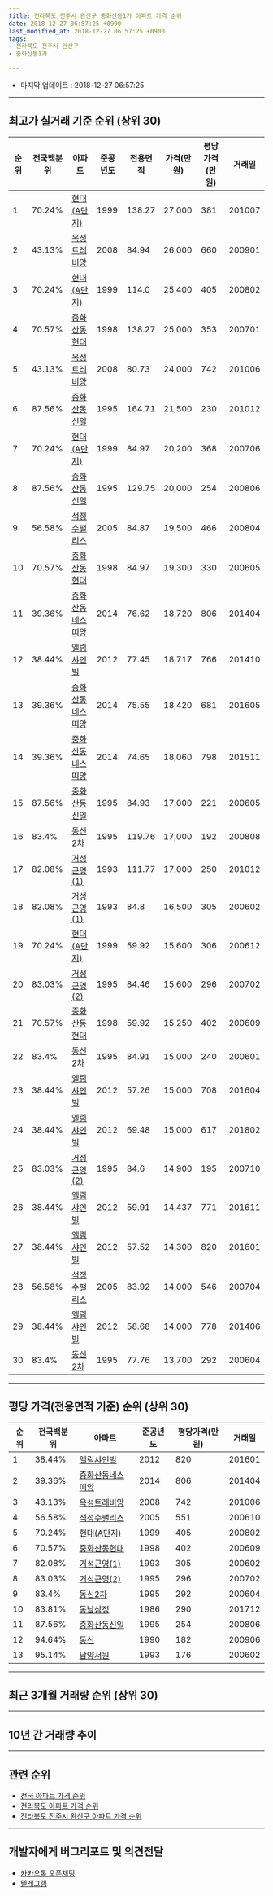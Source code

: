 ```yaml
---
title: 전라북도 전주시 완산구 중화산동1가 아파트 가격 순위
date: 2018-12-27 06:57:25 +0900
last_modified_at: 2018-12-27 06:57:25 +0900
tags:
- 전라북도 전주시 완산구
- 중화산동1가

---
```


* 마지막 업데이트 : 2018-12-27 06:57:25

---

## 최고가 실거래 기준 순위 (상위 30)


|순위|전국백분위|아파트|준공년도|전용면적|가격(만원)|평당가격(만원)|거래일|
|---|---|---|---|---|---|---|---|
|1|70.24%|[현대(A단지)](https://search.naver.com/search.naver?query=%EC%A0%84%EB%9D%BC%EB%B6%81%EB%8F%84+%EC%A0%84%EC%A3%BC%EC%8B%9C+%EC%99%84%EC%82%B0%EA%B5%AC+%EC%A4%91%ED%99%94%EC%82%B0%EB%8F%991%EA%B0%80+%ED%98%84%EB%8C%80%28A%EB%8B%A8%EC%A7%80%29)|1999|138.27|27,000|381|201007|
|2|43.13%|[옥성트레비앙](https://search.naver.com/search.naver?query=%EC%A0%84%EB%9D%BC%EB%B6%81%EB%8F%84+%EC%A0%84%EC%A3%BC%EC%8B%9C+%EC%99%84%EC%82%B0%EA%B5%AC+%EC%A4%91%ED%99%94%EC%82%B0%EB%8F%991%EA%B0%80+%EC%98%A5%EC%84%B1%ED%8A%B8%EB%A0%88%EB%B9%84%EC%95%99)|2008|84.94|26,000|660|200901|
|3|70.24%|[현대(A단지)](https://search.naver.com/search.naver?query=%EC%A0%84%EB%9D%BC%EB%B6%81%EB%8F%84+%EC%A0%84%EC%A3%BC%EC%8B%9C+%EC%99%84%EC%82%B0%EA%B5%AC+%EC%A4%91%ED%99%94%EC%82%B0%EB%8F%991%EA%B0%80+%ED%98%84%EB%8C%80%28A%EB%8B%A8%EC%A7%80%29)|1999|114.0|25,400|405|200802|
|4|70.57%|[중화산동현대](https://search.naver.com/search.naver?query=%EC%A0%84%EB%9D%BC%EB%B6%81%EB%8F%84+%EC%A0%84%EC%A3%BC%EC%8B%9C+%EC%99%84%EC%82%B0%EA%B5%AC+%EC%A4%91%ED%99%94%EC%82%B0%EB%8F%991%EA%B0%80+%EC%A4%91%ED%99%94%EC%82%B0%EB%8F%99%ED%98%84%EB%8C%80)|1998|138.27|25,000|353|200701|
|5|43.13%|[옥성트레비앙](https://search.naver.com/search.naver?query=%EC%A0%84%EB%9D%BC%EB%B6%81%EB%8F%84+%EC%A0%84%EC%A3%BC%EC%8B%9C+%EC%99%84%EC%82%B0%EA%B5%AC+%EC%A4%91%ED%99%94%EC%82%B0%EB%8F%991%EA%B0%80+%EC%98%A5%EC%84%B1%ED%8A%B8%EB%A0%88%EB%B9%84%EC%95%99)|2008|80.73|24,000|742|201006|
|6|87.56%|[중화산동신일](https://search.naver.com/search.naver?query=%EC%A0%84%EB%9D%BC%EB%B6%81%EB%8F%84+%EC%A0%84%EC%A3%BC%EC%8B%9C+%EC%99%84%EC%82%B0%EA%B5%AC+%EC%A4%91%ED%99%94%EC%82%B0%EB%8F%991%EA%B0%80+%EC%A4%91%ED%99%94%EC%82%B0%EB%8F%99%EC%8B%A0%EC%9D%BC)|1995|164.71|21,500|230|201012|
|7|70.24%|[현대(A단지)](https://search.naver.com/search.naver?query=%EC%A0%84%EB%9D%BC%EB%B6%81%EB%8F%84+%EC%A0%84%EC%A3%BC%EC%8B%9C+%EC%99%84%EC%82%B0%EA%B5%AC+%EC%A4%91%ED%99%94%EC%82%B0%EB%8F%991%EA%B0%80+%ED%98%84%EB%8C%80%28A%EB%8B%A8%EC%A7%80%29)|1999|84.97|20,200|368|200706|
|8|87.56%|[중화산동신일](https://search.naver.com/search.naver?query=%EC%A0%84%EB%9D%BC%EB%B6%81%EB%8F%84+%EC%A0%84%EC%A3%BC%EC%8B%9C+%EC%99%84%EC%82%B0%EA%B5%AC+%EC%A4%91%ED%99%94%EC%82%B0%EB%8F%991%EA%B0%80+%EC%A4%91%ED%99%94%EC%82%B0%EB%8F%99%EC%8B%A0%EC%9D%BC)|1995|129.75|20,000|254|200806|
|9|56.58%|[석정수팰리스](https://search.naver.com/search.naver?query=%EC%A0%84%EB%9D%BC%EB%B6%81%EB%8F%84+%EC%A0%84%EC%A3%BC%EC%8B%9C+%EC%99%84%EC%82%B0%EA%B5%AC+%EC%A4%91%ED%99%94%EC%82%B0%EB%8F%991%EA%B0%80+%EC%84%9D%EC%A0%95%EC%88%98%ED%8C%B0%EB%A6%AC%EC%8A%A4)|2005|84.87|19,500|466|200804|
|10|70.57%|[중화산동현대](https://search.naver.com/search.naver?query=%EC%A0%84%EB%9D%BC%EB%B6%81%EB%8F%84+%EC%A0%84%EC%A3%BC%EC%8B%9C+%EC%99%84%EC%82%B0%EA%B5%AC+%EC%A4%91%ED%99%94%EC%82%B0%EB%8F%991%EA%B0%80+%EC%A4%91%ED%99%94%EC%82%B0%EB%8F%99%ED%98%84%EB%8C%80)|1998|84.97|19,300|330|200605|
|11|39.36%|[중화산동네스띠앙](https://search.naver.com/search.naver?query=%EC%A0%84%EB%9D%BC%EB%B6%81%EB%8F%84+%EC%A0%84%EC%A3%BC%EC%8B%9C+%EC%99%84%EC%82%B0%EA%B5%AC+%EC%A4%91%ED%99%94%EC%82%B0%EB%8F%991%EA%B0%80+%EC%A4%91%ED%99%94%EC%82%B0%EB%8F%99%EB%84%A4%EC%8A%A4%EB%9D%A0%EC%95%99)|2014|76.62|18,720|806|201404|
|12|38.44%|[엘림샤인빌](https://search.naver.com/search.naver?query=%EC%A0%84%EB%9D%BC%EB%B6%81%EB%8F%84+%EC%A0%84%EC%A3%BC%EC%8B%9C+%EC%99%84%EC%82%B0%EA%B5%AC+%EC%A4%91%ED%99%94%EC%82%B0%EB%8F%991%EA%B0%80+%EC%97%98%EB%A6%BC%EC%83%A4%EC%9D%B8%EB%B9%8C)|2012|77.45|18,717|766|201410|
|13|39.36%|[중화산동네스띠앙](https://search.naver.com/search.naver?query=%EC%A0%84%EB%9D%BC%EB%B6%81%EB%8F%84+%EC%A0%84%EC%A3%BC%EC%8B%9C+%EC%99%84%EC%82%B0%EA%B5%AC+%EC%A4%91%ED%99%94%EC%82%B0%EB%8F%991%EA%B0%80+%EC%A4%91%ED%99%94%EC%82%B0%EB%8F%99%EB%84%A4%EC%8A%A4%EB%9D%A0%EC%95%99)|2014|75.55|18,420|681|201605|
|14|39.36%|[중화산동네스띠앙](https://search.naver.com/search.naver?query=%EC%A0%84%EB%9D%BC%EB%B6%81%EB%8F%84+%EC%A0%84%EC%A3%BC%EC%8B%9C+%EC%99%84%EC%82%B0%EA%B5%AC+%EC%A4%91%ED%99%94%EC%82%B0%EB%8F%991%EA%B0%80+%EC%A4%91%ED%99%94%EC%82%B0%EB%8F%99%EB%84%A4%EC%8A%A4%EB%9D%A0%EC%95%99)|2014|74.65|18,060|798|201511|
|15|87.56%|[중화산동신일](https://search.naver.com/search.naver?query=%EC%A0%84%EB%9D%BC%EB%B6%81%EB%8F%84+%EC%A0%84%EC%A3%BC%EC%8B%9C+%EC%99%84%EC%82%B0%EA%B5%AC+%EC%A4%91%ED%99%94%EC%82%B0%EB%8F%991%EA%B0%80+%EC%A4%91%ED%99%94%EC%82%B0%EB%8F%99%EC%8B%A0%EC%9D%BC)|1995|84.93|17,000|221|200605|
|16|83.4%|[동신2차](https://search.naver.com/search.naver?query=%EC%A0%84%EB%9D%BC%EB%B6%81%EB%8F%84+%EC%A0%84%EC%A3%BC%EC%8B%9C+%EC%99%84%EC%82%B0%EA%B5%AC+%EC%A4%91%ED%99%94%EC%82%B0%EB%8F%991%EA%B0%80+%EB%8F%99%EC%8B%A02%EC%B0%A8)|1995|119.76|17,000|192|200808|
|17|82.08%|[거성근영(1)](https://search.naver.com/search.naver?query=%EC%A0%84%EB%9D%BC%EB%B6%81%EB%8F%84+%EC%A0%84%EC%A3%BC%EC%8B%9C+%EC%99%84%EC%82%B0%EA%B5%AC+%EC%A4%91%ED%99%94%EC%82%B0%EB%8F%991%EA%B0%80+%EA%B1%B0%EC%84%B1%EA%B7%BC%EC%98%81%281%29)|1993|111.77|17,000|250|201012|
|18|82.08%|[거성근영(1)](https://search.naver.com/search.naver?query=%EC%A0%84%EB%9D%BC%EB%B6%81%EB%8F%84+%EC%A0%84%EC%A3%BC%EC%8B%9C+%EC%99%84%EC%82%B0%EA%B5%AC+%EC%A4%91%ED%99%94%EC%82%B0%EB%8F%991%EA%B0%80+%EA%B1%B0%EC%84%B1%EA%B7%BC%EC%98%81%281%29)|1993|84.8|16,500|305|200602|
|19|70.24%|[현대(A단지)](https://search.naver.com/search.naver?query=%EC%A0%84%EB%9D%BC%EB%B6%81%EB%8F%84+%EC%A0%84%EC%A3%BC%EC%8B%9C+%EC%99%84%EC%82%B0%EA%B5%AC+%EC%A4%91%ED%99%94%EC%82%B0%EB%8F%991%EA%B0%80+%ED%98%84%EB%8C%80%28A%EB%8B%A8%EC%A7%80%29)|1999|59.92|15,600|306|200612|
|20|83.03%|[거성근영(2)](https://search.naver.com/search.naver?query=%EC%A0%84%EB%9D%BC%EB%B6%81%EB%8F%84+%EC%A0%84%EC%A3%BC%EC%8B%9C+%EC%99%84%EC%82%B0%EA%B5%AC+%EC%A4%91%ED%99%94%EC%82%B0%EB%8F%991%EA%B0%80+%EA%B1%B0%EC%84%B1%EA%B7%BC%EC%98%81%282%29)|1995|84.46|15,600|296|200702|
|21|70.57%|[중화산동현대](https://search.naver.com/search.naver?query=%EC%A0%84%EB%9D%BC%EB%B6%81%EB%8F%84+%EC%A0%84%EC%A3%BC%EC%8B%9C+%EC%99%84%EC%82%B0%EA%B5%AC+%EC%A4%91%ED%99%94%EC%82%B0%EB%8F%991%EA%B0%80+%EC%A4%91%ED%99%94%EC%82%B0%EB%8F%99%ED%98%84%EB%8C%80)|1998|59.92|15,250|402|200609|
|22|83.4%|[동신2차](https://search.naver.com/search.naver?query=%EC%A0%84%EB%9D%BC%EB%B6%81%EB%8F%84+%EC%A0%84%EC%A3%BC%EC%8B%9C+%EC%99%84%EC%82%B0%EA%B5%AC+%EC%A4%91%ED%99%94%EC%82%B0%EB%8F%991%EA%B0%80+%EB%8F%99%EC%8B%A02%EC%B0%A8)|1995|84.91|15,000|240|200601|
|23|38.44%|[엘림샤인빌](https://search.naver.com/search.naver?query=%EC%A0%84%EB%9D%BC%EB%B6%81%EB%8F%84+%EC%A0%84%EC%A3%BC%EC%8B%9C+%EC%99%84%EC%82%B0%EA%B5%AC+%EC%A4%91%ED%99%94%EC%82%B0%EB%8F%991%EA%B0%80+%EC%97%98%EB%A6%BC%EC%83%A4%EC%9D%B8%EB%B9%8C)|2012|57.26|15,000|708|201604|
|24|38.44%|[엘림샤인빌](https://search.naver.com/search.naver?query=%EC%A0%84%EB%9D%BC%EB%B6%81%EB%8F%84+%EC%A0%84%EC%A3%BC%EC%8B%9C+%EC%99%84%EC%82%B0%EA%B5%AC+%EC%A4%91%ED%99%94%EC%82%B0%EB%8F%991%EA%B0%80+%EC%97%98%EB%A6%BC%EC%83%A4%EC%9D%B8%EB%B9%8C)|2012|69.48|15,000|617|201802|
|25|83.03%|[거성근영(2)](https://search.naver.com/search.naver?query=%EC%A0%84%EB%9D%BC%EB%B6%81%EB%8F%84+%EC%A0%84%EC%A3%BC%EC%8B%9C+%EC%99%84%EC%82%B0%EA%B5%AC+%EC%A4%91%ED%99%94%EC%82%B0%EB%8F%991%EA%B0%80+%EA%B1%B0%EC%84%B1%EA%B7%BC%EC%98%81%282%29)|1995|84.6|14,900|195|200710|
|26|38.44%|[엘림샤인빌](https://search.naver.com/search.naver?query=%EC%A0%84%EB%9D%BC%EB%B6%81%EB%8F%84+%EC%A0%84%EC%A3%BC%EC%8B%9C+%EC%99%84%EC%82%B0%EA%B5%AC+%EC%A4%91%ED%99%94%EC%82%B0%EB%8F%991%EA%B0%80+%EC%97%98%EB%A6%BC%EC%83%A4%EC%9D%B8%EB%B9%8C)|2012|59.91|14,437|771|201611|
|27|38.44%|[엘림샤인빌](https://search.naver.com/search.naver?query=%EC%A0%84%EB%9D%BC%EB%B6%81%EB%8F%84+%EC%A0%84%EC%A3%BC%EC%8B%9C+%EC%99%84%EC%82%B0%EA%B5%AC+%EC%A4%91%ED%99%94%EC%82%B0%EB%8F%991%EA%B0%80+%EC%97%98%EB%A6%BC%EC%83%A4%EC%9D%B8%EB%B9%8C)|2012|57.52|14,300|820|201601|
|28|56.58%|[석정수팰리스](https://search.naver.com/search.naver?query=%EC%A0%84%EB%9D%BC%EB%B6%81%EB%8F%84+%EC%A0%84%EC%A3%BC%EC%8B%9C+%EC%99%84%EC%82%B0%EA%B5%AC+%EC%A4%91%ED%99%94%EC%82%B0%EB%8F%991%EA%B0%80+%EC%84%9D%EC%A0%95%EC%88%98%ED%8C%B0%EB%A6%AC%EC%8A%A4)|2005|83.92|14,000|546|200704|
|29|38.44%|[엘림샤인빌](https://search.naver.com/search.naver?query=%EC%A0%84%EB%9D%BC%EB%B6%81%EB%8F%84+%EC%A0%84%EC%A3%BC%EC%8B%9C+%EC%99%84%EC%82%B0%EA%B5%AC+%EC%A4%91%ED%99%94%EC%82%B0%EB%8F%991%EA%B0%80+%EC%97%98%EB%A6%BC%EC%83%A4%EC%9D%B8%EB%B9%8C)|2012|58.68|14,000|778|201406|
|30|83.4%|[동신2차](https://search.naver.com/search.naver?query=%EC%A0%84%EB%9D%BC%EB%B6%81%EB%8F%84+%EC%A0%84%EC%A3%BC%EC%8B%9C+%EC%99%84%EC%82%B0%EA%B5%AC+%EC%A4%91%ED%99%94%EC%82%B0%EB%8F%991%EA%B0%80+%EB%8F%99%EC%8B%A02%EC%B0%A8)|1995|77.76|13,700|292|200604|


---

## 평당 가격(전용면적 기준) 순위 (상위 30)


|순위|전국백분위|아파트|준공년도|평당가격(만원)|거래일|
|---|---|---|---|---|---|
|1|38.44%|[엘림샤인빌](https://search.naver.com/search.naver?query=%EC%A0%84%EB%9D%BC%EB%B6%81%EB%8F%84+%EC%A0%84%EC%A3%BC%EC%8B%9C+%EC%99%84%EC%82%B0%EA%B5%AC+%EC%A4%91%ED%99%94%EC%82%B0%EB%8F%991%EA%B0%80+%EC%97%98%EB%A6%BC%EC%83%A4%EC%9D%B8%EB%B9%8C)|2012|820|201601|
|2|39.36%|[중화산동네스띠앙](https://search.naver.com/search.naver?query=%EC%A0%84%EB%9D%BC%EB%B6%81%EB%8F%84+%EC%A0%84%EC%A3%BC%EC%8B%9C+%EC%99%84%EC%82%B0%EA%B5%AC+%EC%A4%91%ED%99%94%EC%82%B0%EB%8F%991%EA%B0%80+%EC%A4%91%ED%99%94%EC%82%B0%EB%8F%99%EB%84%A4%EC%8A%A4%EB%9D%A0%EC%95%99)|2014|806|201404|
|3|43.13%|[옥성트레비앙](https://search.naver.com/search.naver?query=%EC%A0%84%EB%9D%BC%EB%B6%81%EB%8F%84+%EC%A0%84%EC%A3%BC%EC%8B%9C+%EC%99%84%EC%82%B0%EA%B5%AC+%EC%A4%91%ED%99%94%EC%82%B0%EB%8F%991%EA%B0%80+%EC%98%A5%EC%84%B1%ED%8A%B8%EB%A0%88%EB%B9%84%EC%95%99)|2008|742|201006|
|4|56.58%|[석정수팰리스](https://search.naver.com/search.naver?query=%EC%A0%84%EB%9D%BC%EB%B6%81%EB%8F%84+%EC%A0%84%EC%A3%BC%EC%8B%9C+%EC%99%84%EC%82%B0%EA%B5%AC+%EC%A4%91%ED%99%94%EC%82%B0%EB%8F%991%EA%B0%80+%EC%84%9D%EC%A0%95%EC%88%98%ED%8C%B0%EB%A6%AC%EC%8A%A4)|2005|551|200610|
|5|70.24%|[현대(A단지)](https://search.naver.com/search.naver?query=%EC%A0%84%EB%9D%BC%EB%B6%81%EB%8F%84+%EC%A0%84%EC%A3%BC%EC%8B%9C+%EC%99%84%EC%82%B0%EA%B5%AC+%EC%A4%91%ED%99%94%EC%82%B0%EB%8F%991%EA%B0%80+%ED%98%84%EB%8C%80%28A%EB%8B%A8%EC%A7%80%29)|1999|405|200802|
|6|70.57%|[중화산동현대](https://search.naver.com/search.naver?query=%EC%A0%84%EB%9D%BC%EB%B6%81%EB%8F%84+%EC%A0%84%EC%A3%BC%EC%8B%9C+%EC%99%84%EC%82%B0%EA%B5%AC+%EC%A4%91%ED%99%94%EC%82%B0%EB%8F%991%EA%B0%80+%EC%A4%91%ED%99%94%EC%82%B0%EB%8F%99%ED%98%84%EB%8C%80)|1998|402|200609|
|7|82.08%|[거성근영(1)](https://search.naver.com/search.naver?query=%EC%A0%84%EB%9D%BC%EB%B6%81%EB%8F%84+%EC%A0%84%EC%A3%BC%EC%8B%9C+%EC%99%84%EC%82%B0%EA%B5%AC+%EC%A4%91%ED%99%94%EC%82%B0%EB%8F%991%EA%B0%80+%EA%B1%B0%EC%84%B1%EA%B7%BC%EC%98%81%281%29)|1993|305|200602|
|8|83.03%|[거성근영(2)](https://search.naver.com/search.naver?query=%EC%A0%84%EB%9D%BC%EB%B6%81%EB%8F%84+%EC%A0%84%EC%A3%BC%EC%8B%9C+%EC%99%84%EC%82%B0%EA%B5%AC+%EC%A4%91%ED%99%94%EC%82%B0%EB%8F%991%EA%B0%80+%EA%B1%B0%EC%84%B1%EA%B7%BC%EC%98%81%282%29)|1995|296|200702|
|9|83.4%|[동신2차](https://search.naver.com/search.naver?query=%EC%A0%84%EB%9D%BC%EB%B6%81%EB%8F%84+%EC%A0%84%EC%A3%BC%EC%8B%9C+%EC%99%84%EC%82%B0%EA%B5%AC+%EC%A4%91%ED%99%94%EC%82%B0%EB%8F%991%EA%B0%80+%EB%8F%99%EC%8B%A02%EC%B0%A8)|1995|292|200604|
|10|83.81%|[동남삼정](https://search.naver.com/search.naver?query=%EC%A0%84%EB%9D%BC%EB%B6%81%EB%8F%84+%EC%A0%84%EC%A3%BC%EC%8B%9C+%EC%99%84%EC%82%B0%EA%B5%AC+%EC%A4%91%ED%99%94%EC%82%B0%EB%8F%991%EA%B0%80+%EB%8F%99%EB%82%A8%EC%82%BC%EC%A0%95)|1986|290|201712|
|11|87.56%|[중화산동신일](https://search.naver.com/search.naver?query=%EC%A0%84%EB%9D%BC%EB%B6%81%EB%8F%84+%EC%A0%84%EC%A3%BC%EC%8B%9C+%EC%99%84%EC%82%B0%EA%B5%AC+%EC%A4%91%ED%99%94%EC%82%B0%EB%8F%991%EA%B0%80+%EC%A4%91%ED%99%94%EC%82%B0%EB%8F%99%EC%8B%A0%EC%9D%BC)|1995|254|200806|
|12|94.64%|[동신](https://search.naver.com/search.naver?query=%EC%A0%84%EB%9D%BC%EB%B6%81%EB%8F%84+%EC%A0%84%EC%A3%BC%EC%8B%9C+%EC%99%84%EC%82%B0%EA%B5%AC+%EC%A4%91%ED%99%94%EC%82%B0%EB%8F%991%EA%B0%80+%EB%8F%99%EC%8B%A0)|1990|182|200906|
|13|95.14%|[남양서원](https://search.naver.com/search.naver?query=%EC%A0%84%EB%9D%BC%EB%B6%81%EB%8F%84+%EC%A0%84%EC%A3%BC%EC%8B%9C+%EC%99%84%EC%82%B0%EA%B5%AC+%EC%A4%91%ED%99%94%EC%82%B0%EB%8F%991%EA%B0%80+%EB%82%A8%EC%96%91%EC%84%9C%EC%9B%90)|1993|176|200602|


---

## 최근 3개월 거래량 순위 (상위 30)


<div style="width:100%;">
    <canvas id="deal_count_ranking" height="250"></canvas>
</div>


<script>
new Chart(document.getElementById("deal_count_ranking"), {
    type: 'horizontalBar',
    data: {
        labels: ['현대(A단지)', '거성근영(1)', '중화산동현대', '남양서원', '동신', '옥성트레비앙', '석정수팰리스', '동신2차', '동남삼정'],
        datasets: [{
            label: '실거래 수',
            data: [4, 3, 2, 2, 2, 2, 1, 1, 1],
            borderColor: "rgba(255, 0, 128, 1)",
            backgroundColor: "rgba(255, 0, 128, 0.5)",
            fill: false,
        }]
    },
    options: {
        responsive: true,
        title: {
            display: true,
            text: '최근 3개월 거래량 순위'
        },
        tooltips: {
            mode: 'index',
            intersect: false,
            callbacks: {
                title: function(tooltipItems, data) {
                    return "실거래 수:";
                },
                label: function(tooltipItem, data) {
                    return data.labels[tooltipItem.index] + ": " + tooltipItem.xLabel;
                }
            }
        },
        hover: {
            mode: 'nearest',
            intersect: true
        },
        scales: {
            xAxes: [{
                display: true,
                scaleLabel: {
                    display: true,
                    labelString: '실거래 수'
                },
                ticks: {
                    suggestedMin: 0,
                }
            }],
            yAxes: [{
                display: true,
                ticks: {
                    autoSkip: false,
                    callback: function(value, index, values) {
                        if (value.length > 15)
                            return value.substr(0, 13) + "...";
                        else
                            return value;
                    }
                },
                scaleLabel: {
                    display: false,
                }
            }]
        }
    }
});

</script>


---

## 10년 간 거래량 추이


<div style="width:100%;">
    <canvas id="deal_progress" height="250"></canvas>
</div>

<script>
new Chart(document.getElementById("deal_progress"), {
    type: 'line',
    data: {
        labels: ['200812','200901','200902','200903','200904','200905','200906','200907','200908','200909','200910','200911','200912','201001','201002','201003','201004','201005','201006','201007','201008','201009','201010','201011','201012','201101','201102','201103','201104','201105','201106','201107','201108','201109','201110','201111','201112','201201','201202','201203','201204','201205','201206','201207','201208','201209','201210','201211','201212','201301','201302','201303','201304','201305','201306','201307','201308','201309','201310','201311','201312','201401','201402','201403','201404','201405','201406','201407','201408','201409','201410','201411','201412','201501','201502','201503','201504','201505','201506','201507','201508','201509','201510','201511','201512','201601','201602','201603','201604','201605','201606','201607','201608','201609','201610','201611','201612','201701','201702','201703','201704','201705','201706','201707','201708','201709','201710','201711','201712','201801','201802','201803','201804','201805','201806','201807','201808','201809','201810','201811','201812'],
        datasets: [{
            label: '실거래 수',
            pointRadius: 1,
            data: [16, 19, 26, 16, 20, 10, 22, 19, 17, 16, 11, 16, 15, 10, 16, 14, 12, 15, 19, 11, 25, 15, 19, 21, 28, 17, 20, 18, 16, 14, 14, 14, 8, 11, 9, 5, 11, 8, 12, 6, 10, 9, 3, 4, 3, 5, 15, 12, 6, 5, 2, 7, 9, 7, 14, 8, 3, 10, 10, 9, 8, 12, 10, 13, 12, 5, 6, 9, 4, 8, 16, 6, 5, 9, 6, 15, 11, 16, 11, 16, 12, 21, 26, 8, 8, 18, 15, 17, 14, 13, 9, 9, 10, 14, 18, 18, 13, 11, 12, 8, 11, 11, 4, 14, 6, 15, 12, 7, 6, 9, 6, 6, 5, 6, 5, 5, 19, 13, 10, 5, 3],
            borderColor: "rgba(255, 201, 14, 1)",
            backgroundColor: "rgba(255, 201, 14, 0.5)",
            fill: true,
        }]
    },
    options: {
        responsive: true,
        title: {
            display: true,
            text: '10년간 거래량 추이'
        },
        tooltips: {
            mode: 'index',
            intersect: false,
        },
        hover: {
            mode: 'nearest',
            intersect: true
        },
        scales: {
            xAxes: [{
                display: true,
                scaleLabel: {
                    display: true,
                    labelString: '년/월'
                }
            }],
            yAxes: [{
                display: true,
                ticks: {
                    suggestedMin: 0,
                },
                scaleLabel: {
                    display: true,
                    labelString: '실거래 수'
                }
            }]
        }
    }
});

</script>


---

## 관련 순위

- [전국 아파트 가격 순위](https://inasie.github.io/apt-ranking/전국)
- [전라북도 아파트 가격 순위](https://inasie.github.io/apt-ranking/전라북도)
- [전라북도 전주시 완산구 아파트 가격 순위](https://inasie.github.io/apt-ranking/전라북도-전주시-완산구)


---

## 개발자에게 버그리포트 및 의견전달

- [카카오톡 오픈채팅](https://open.kakao.com/o/gLJUAP4)
- [텔레그램](https://t.me/inasie)

